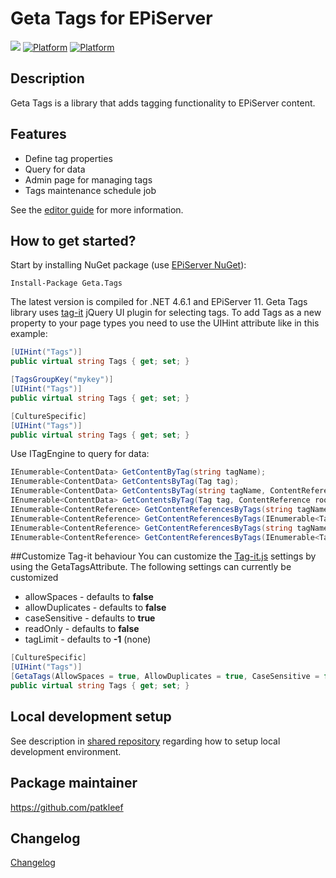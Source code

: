 # Geta Tags for EPiServer

![](<http://tc.geta.no/app/rest/builds/buildType:(id:TeamFrederik_Tags_TagsDebug)/statusIcon>)
[![Platform](https://img.shields.io/badge/Platform-.NET%204.6.1-blue.svg?style=flat)](https://msdn.microsoft.com/en-us/library/w0x726c2%28v=vs.110%29.aspx)
[![Platform](https://img.shields.io/badge/EPiServer-%2011-orange.svg?style=flat)](http://world.episerver.com/cms/)

## Description

Geta Tags is a library that adds tagging functionality to EPiServer content.

## Features

- Define tag properties
- Query for data
- Admin page for managing tags
- Tags maintenance schedule job

See the [editor guide](docs/editor-guide.md) for more information.

## How to get started?

Start by installing NuGet package (use [EPiServer NuGet](http://nuget.episerver.com/)):

    Install-Package Geta.Tags

The latest version is compiled for .NET 4.6.1 and EPiServer 11.
Geta Tags library uses [tag-it](https://github.com/aehlke/tag-it) jQuery UI plugin for selecting tags.
To add Tags as a new property to your page types you need to use the UIHint attribute like in this example:

```csharp
[UIHint("Tags")]
public virtual string Tags { get; set; }

[TagsGroupKey("mykey")]
[UIHint("Tags")]
public virtual string Tags { get; set; }

[CultureSpecific]
[UIHint("Tags")]
public virtual string Tags { get; set; }
```

Use ITagEngine to query for data:

```csharp
IEnumerable<ContentData> GetContentByTag(string tagName);
IEnumerable<ContentData> GetContentsByTag(Tag tag);
IEnumerable<ContentData> GetContentsByTag(string tagName, ContentReference rootContentReference);
IEnumerable<ContentData> GetContentsByTag(Tag tag, ContentReference rootContentReference);
IEnumerable<ContentReference> GetContentReferencesByTags(string tagNames);
IEnumerable<ContentReference> GetContentReferencesByTags(IEnumerable<Tag> tags);
IEnumerable<ContentReference> GetContentReferencesByTags(string tagNames, ContentReference rootContentReference);
IEnumerable<ContentReference> GetContentReferencesByTags(IEnumerable<Tag> tags, ContentReference rootContentReference);
```

##Customize Tag-it behaviour
You can customize the [Tag-it.js](https://github.com/aehlke/tag-it) settings by using the GetaTagsAttribute.
The following settings can currently be customized

- allowSpaces - defaults to **false**
- allowDuplicates - defaults to **false**
- caseSensitive - defaults to **true**
- readOnly - defaults to **false**
- tagLimit - defaults to **-1** (none)

```csharp
[CultureSpecific]
[UIHint("Tags")]
[GetaTags(AllowSpaces = true, AllowDuplicates = true, CaseSensitive = false, ReadOnly = true)]
public virtual string Tags { get; set; }
```

## Local development setup

See description in [shared repository](https://github.com/Geta/package-shared/blob/master/README.md#local-development-set-up) regarding how to setup local development environment.

## Package maintainer

https://github.com/patkleef

## Changelog

[Changelog](CHANGELOG.md)
